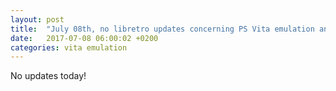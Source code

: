 ```yaml
---
layout: post
title:  "July 08th, no libretro updates concerning PS Vita emulation and emulators"
date:   2017-07-08 06:00:02 +0200
categories: vita emulation
---
```


No updates today!
